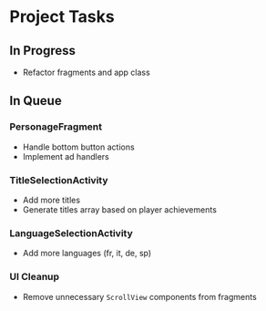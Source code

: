 # Project Tasks

## In Progress
- Refactor fragments and app class

## In Queue

### PersonageFragment
- Handle bottom button actions
- Implement ad handlers

### TitleSelectionActivity
- Add more titles
- Generate titles array based on player achievements

### LanguageSelectionActivity
- Add more languages (fr, it, de, sp)

### UI Cleanup
- Remove unnecessary `ScrollView` components from fragments

